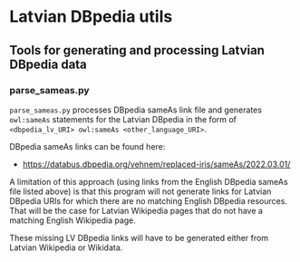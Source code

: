# Latvian DBpedia utils
## Tools for generating and processing Latvian DBpedia data

### parse_sameas.py

`parse_sameas.py` processes DBpedia sameAs link file and generates `owl:sameAs` statements for the Latvian DBpedia in the form of `<dbpedia_lv_URI> owl:sameAs <other_language_URI>`.

DBpedia sameAs links can be found here:
* https://databus.dbpedia.org/vehnem/replaced-iris/sameAs/2022.03.01/

A limitation of this approach (using links from the English DBpedia sameAs file listed above) is that this program will not generate links for Latvian DBpedia URIs for which there are no matching English DBpedia resources. That will be the case for Latvian Wikipedia pages that do not have a matching English Wikipedia page.

  These missing LV DBpedia links will have to be generated either from Latvian Wikipedia or Wikidata.
  
